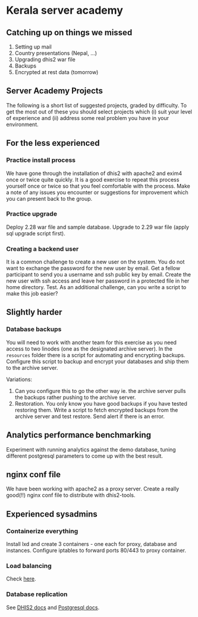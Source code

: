 # Kerala server academy

## Catching up on things we missed
1.  Setting up mail
2.  Country presentations (Nepal, ...)
3.  Upgrading dhis2 war file
4.  Backups
5.  Encrypted at rest data (tomorrow)

## Server Academy Projects

The following is a short list of suggested projects, graded by difficulty.  To get the most out of these you should select projects which (i) suit your level of experience and (ii) address some real problem you have in your environment.

## For the less experienced
### Practice install process
We have gone through the installation of dhis2 with apache2 and exim4 once or twice quite quickly.  It is a good exercise to repeat this process yourself once or twice so that you feel comfortable with the process.  Make a note of any issues you encounter or suggestions for improvement which you can present back to the group.

### Practice upgrade
Deploy 2.28 war file and sample database.  Upgrade to 2.29 war file (apply sql upgrade script first).

### Creating a backend user
It is a common challenge to create a new user on the system.  You do not want to exchange the password for the new user by email.  Get a fellow participant to send you a username and ssh public key by email.  Create the new user with ssh access and leave her password in a protected file in her home directory.  Test.  As an additional challenge, can you write a script to make this job easier?

## Slightly harder
### Database backups
You will need to work with another team for this exercise as you need access to two linodes (one as the designated archive server).  In the `resources` folder there is a script for automating and encrypting backups.  Configure this script to backup and encrypt your databases and ship them to the archive server.

Variations:
1.  Can you configure this to go the other way ie. the archive server pulls the backups rather pushing to the archive server.
2.  Restoration.  You only know you have good backups if you have tested restoring them.  Write a script to fetch encrypted backups from the archive server and test restore.  Send alert if there is an error.

## Analytics performance benchmarking
Experiment with running analytics against the demo database, tuning different postgresql parameters to come up with the best result.

## nginx conf file
We have been working with apache2 as a proxy server.  Create a really good(!!) nginx conf file to distribute with dhis2-tools.

## Experienced sysadmins

### Containerize everything
Install lxd and create 3 containers - one each for proxy, database and instances.  Configure iptables to forward ports 80/443 to proxy container.

### Load balancing

Check [here](https://docs.dhis2.org/2.29/en/implementer/html/install_web_server_cluster_configuration.html).

### Database replication
See [DHIS2 docs](https://docs.dhis2.org/2.29/en/implementer/html/install_read_replica_configuration.html) and
[Postgresql docs]().

